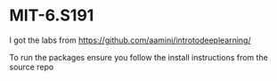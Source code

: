 # MIT-6.S191

I got the labs from https://github.com/aamini/introtodeeplearning/

To run the packages ensure you follow the install instructions from the source repo